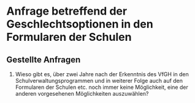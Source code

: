 # Anfrage betreffend der Geschlechtsoptionen in den Formularen der Schulen
## Gestellte Anfragen
1. Wieso gibt es, über zwei Jahre nach der Erkenntnis des VfGH in den Schulverwaltungsprogrammen und in weiterer Folge auch auf den Formularen der Schulen etc. noch immer keine Möglichkeit, eine der anderen vorgesehenen Möglichkeiten auszuwählen?
